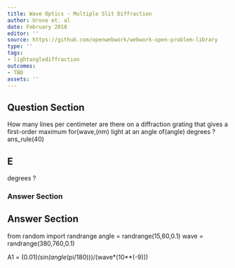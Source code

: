 ```yaml
---
title: Wave Optics - Multiple Slit Diffraction
author: Urone et. al
date: February 2018
editor: ''
source: https://github.com/openwebwork/webwork-open-problem-library
type: ''
tags:
- lightanglediffraction
outcomes:
- TBD
assets: ''
---
```


## Question Section 

How many lines per centimeter are there on a diffraction grating that gives a first-order maximum for(wave,(nm) light at an angle of(angle) degrees ?
ans_rule(40)

## E
degrees ?
### Answer Section


## Answer Section

from random import randrange
angle = randrange(15,60,0.1)
wave = randrange(380,760,0.1)

A1 = (0.01)*(sin(angle*(pi/180)))/(wave*(10**(-9)))